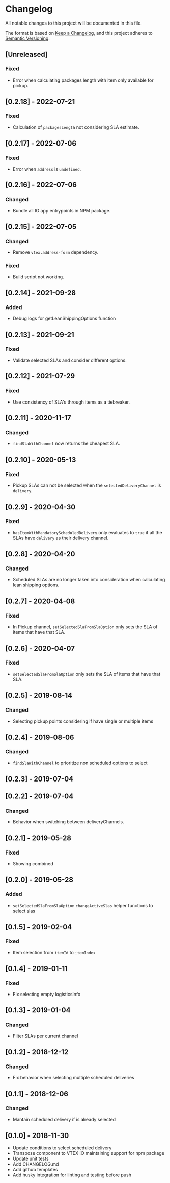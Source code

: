 # Changelog

All notable changes to this project will be documented in this file.

The format is based on [Keep a Changelog](https://keepachangelog.com/en/1.0.0/),
and this project adheres to [Semantic Versioning](https://semver.org/spec/v2.0.0.html).

## [Unreleased]
### Fixed
- Error when calculating packages length with item only available for pickup.

## [0.2.18] - 2022-07-21
### Fixed
- Calculation of `packagesLength` not considering SLA estimate.

## [0.2.17] - 2022-07-06
### Fixed
- Error when `address` is `undefined`.

## [0.2.16] - 2022-07-06
### Changed
- Bundle all IO app entrypoints in NPM package.

## [0.2.15] - 2022-07-05
### Changed
- Remove `vtex.address-form` dependency.

### Fixed
- Build script not working.

## [0.2.14] - 2021-09-28

### Added

- Debug logs for getLeanShippingOptions function

## [0.2.13] - 2021-09-21

### Fixed

- Validate selected SLAs and consider different options.

## [0.2.12] - 2021-07-29

### Fixed

- Use consistency of SLA's through items as a tiebreaker.

## [0.2.11] - 2020-11-17

### Changed

- `findSlaWithChannel` now returns the cheapest SLA.

## [0.2.10] - 2020-05-13

### Fixed

- Pickup SLAs can not be selected when the `selectedDeliveryChannel` is `delivery`.

## [0.2.9] - 2020-04-30

### Fixed

- `hasItemWithMandatoryScheduledDelivery` only evaluates to `true` if all the SLAs have `delivery` as their delivery channel.

## [0.2.8] - 2020-04-20

### Changed

- Scheduled SLAs are no longer taken into consideration when calculating lean shipping options.

## [0.2.7] - 2020-04-08

### Fixed

- In Pickup channel, `setSelectedSlaFromSlaOption` only sets the SLA of items that have that SLA.

## [0.2.6] - 2020-04-07

### Fixed

- `setSelectedSlaFromSlaOption` only sets the SLA of items that have that SLA.

## [0.2.5] - 2019-08-14

### Changed

- Selecting pickup points considering if have single or multiple items

## [0.2.4] - 2019-08-06

### Changed

- `findSlaWithChannel` to prioritize non scheduled options to select

## [0.2.3] - 2019-07-04

## [0.2.2] - 2019-07-04

### Changed

- Behavior when switching between deliveryChannels.

## [0.2.1] - 2019-05-28

### Fixed

- Showing combined

## [0.2.0] - 2019-05-28

### Added

- `setSelectedSlaFromSlaOption` `changeActiveSlas` helper functions to select slas

## [0.1.5] - 2019-02-04

### Fixed

- Item selection from `itemId` to `itemIndex`

## [0.1.4] - 2019-01-11

### Fixed

- Fix selecting empty logisticsInfo

## [0.1.3] - 2019-01-04

### Changed

- Filter SLAs per current channel

## [0.1.2] - 2018-12-12

### Changed

- Fix behavior when selecting multiple scheduled deliveries

## [0.1.1] - 2018-12-06

### Changed

- Mantain scheduled delivery if is already selected

## [0.1.0] - 2018-11-30

- Update conditions to select scheduled delivery
- Transpose component to VTEX IO maintaining support for npm package
- Update unit tests
- Add CHANGELOG.md
- Add github templates
- Add husky integration for linting and testing before push
